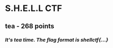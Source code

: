 # **S.H.E.L.L CTF**
## **tea** - 268 points 
### *It's tea time. The flag format is shellctf{...}*


